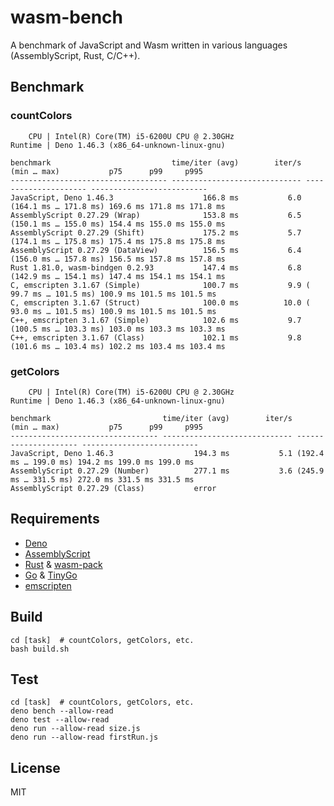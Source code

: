 # wasm-bench

A benchmark of JavaScript and Wasm written in various languages (AssemblyScript,
Rust, C/C++).

## Benchmark

### countColors

```
    CPU | Intel(R) Core(TM) i5-6200U CPU @ 2.30GHz
Runtime | Deno 1.46.3 (x86_64-unknown-linux-gnu)

benchmark                           time/iter (avg)        iter/s      (min … max)           p75      p99     p995
----------------------------------- ----------------------------- --------------------- --------------------------
JavaScript, Deno 1.46.3                    166.8 ms           6.0 (164.1 ms … 171.8 ms) 169.6 ms 171.8 ms 171.8 ms
AssemblyScript 0.27.29 (Wrap)              153.8 ms           6.5 (150.1 ms … 155.0 ms) 154.4 ms 155.0 ms 155.0 ms
AssemblyScript 0.27.29 (Shift)             175.2 ms           5.7 (174.1 ms … 175.8 ms) 175.4 ms 175.8 ms 175.8 ms
AssemblyScript 0.27.29 (DataView)          156.5 ms           6.4 (156.0 ms … 157.8 ms) 156.5 ms 157.8 ms 157.8 ms
Rust 1.81.0, wasm-bindgen 0.2.93           147.4 ms           6.8 (142.9 ms … 154.1 ms) 147.4 ms 154.1 ms 154.1 ms
C, emscripten 3.1.67 (Simple)              100.7 ms           9.9 ( 99.7 ms … 101.5 ms) 100.9 ms 101.5 ms 101.5 ms
C, emscripten 3.1.67 (Struct)              100.0 ms          10.0 ( 93.0 ms … 101.5 ms) 100.9 ms 101.5 ms 101.5 ms
C++, emscripten 3.1.67 (Simple)            102.6 ms           9.7 (100.5 ms … 103.3 ms) 103.0 ms 103.3 ms 103.3 ms
C++, emscripten 3.1.67 (Class)             102.1 ms           9.8 (101.6 ms … 103.4 ms) 102.2 ms 103.4 ms 103.4 ms
```

### getColors

```
    CPU | Intel(R) Core(TM) i5-6200U CPU @ 2.30GHz
Runtime | Deno 1.46.3 (x86_64-unknown-linux-gnu)

benchmark                         time/iter (avg)        iter/s      (min … max)           p75      p99     p995
--------------------------------- ----------------------------- --------------------- --------------------------
JavaScript, Deno 1.46.3                  194.3 ms           5.1 (192.4 ms … 199.0 ms) 194.2 ms 199.0 ms 199.0 ms
AssemblyScript 0.27.29 (Number)          277.1 ms           3.6 (245.9 ms … 331.5 ms) 272.0 ms 331.5 ms 331.5 ms
AssemblyScript 0.27.29 (Class)           error
```

## Requirements

- [Deno](https://github.com/denoland/deno)
- [AssemblyScript](https://github.com/AssemblyScript/assemblyscript)
- [Rust](https://github.com/rust-lang/rust) &
  [wasm-pack](https://github.com/rustwasm/wasm-pack)
- [Go](https://github.com/golang/go) &
  [TinyGo](https://github.com/tinygo-org/tinygo)
- [emscripten](https://github.com/emscripten-core/emscripten)

## Build

```
cd [task]  # countColors, getColors, etc.
bash build.sh
```

## Test

```
cd [task]  # countColors, getColors, etc.
deno bench --allow-read
deno test --allow-read
deno run --allow-read size.js
deno run --allow-read firstRun.js
```

## License

MIT

